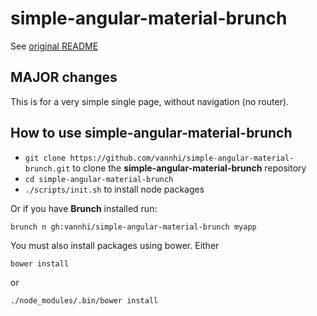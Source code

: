 # simple-angular-material-brunch

See [original README](https://github.com/vannhi/angular-material-brunch)

## MAJOR changes

This is for a very simple single page, without navigation (no router).

## How to use simple-angular-material-brunch

* `git clone https://github.com/vannhi/simple-angular-material-brunch.git` to clone 
  the **simple-angular-material-brunch** repository
* `cd simple-angular-material-brunch`
* `./scripts/init.sh` to install node packages

Or if you have **Brunch** installed run:

`brunch n gh:vannhi/simple-angular-material-brunch myapp`

You must also install packages using bower. Either

```
bower install
```
or
```
./node_modules/.bin/bower install
```
